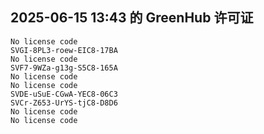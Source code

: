 ## 2025-06-15 13:43 的 GreenHub 许可证
```
No license code
SVGI-8PL3-roew-EIC8-17BA
No license code
SVF7-9WZa-g13g-S5C8-165A
No license code
No license code
SVDE-uSuE-CGwA-YEC8-06C3
SVCr-Z653-UrYS-tjC8-D8D6
No license code
No license code
```
